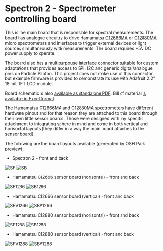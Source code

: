 # Spectron 2 - Spectrometer controlling board

This is the main board that is responsible for spectral measurements. The board has analogue circuitry to drive Hamamatsu [C12666MA](http://www.hamamatsu.com/jp/en/C12666MA.html) or [C12880MA](http://www.hamamatsu.com/jp/en/C12880MA.html) micro spectrometers and interfaces to trigger external devices or light sources simultaneously with measurements. The board requires +5V DC power supply to operate.

The board also has a multipurpouse interface connector suitable for custom adaptations that provides access to SPI, I2C and generic digital/analogue pins on Particle Photon. This project does not make use of this connector but example firmware is provided to demonstrate its use with Adafruit 2.2" 18-bit TFT LCD module.

Board schematic is also [available as standalone PDF](Spectron2.pdf). Bill of material [is available in Excel format](Spectron2_BOM.xlsx).

The Hamamatsu C12666MA and C12880MA spectrometers have different hardware pinout and for that reason they are attached to this board through their own little sensor boards. Those were designed with my specific attachment to integrating sphere in mind and come in both vertical and horisontal layouts (they differ in a way the main board attaches to the sensor board).

The following are the board layouts available (generated by OSH Park preview):

* Spectron 2 - front and back

![SF](images/Spectron2_front.png) ![SB](images/Spectron2_back.png)

* Hamamatsu C12666 sensor board (horisontal) - front and back

![SF1266](images/Spectron2_C12666_front.png) ![SB1266](images/Spectron2_C12666_back.png)

* Hamamatsu C12666 sensor board (vertical) - front and back

![SFV1266](images/Spectron2_C12666_vertical_front.png) ![SBV1266](images/Spectron2_C12666_vertical_back.png)

* Hamamatsu C12880 sensor board (horisontal) - front and back

![SF1288](images/Spectron2_C12880_front.png) ![SB1288](images/Spectron2_C12880_back.png)

* Hamamatsu C12880 sensor board (vertical) - front and back

![SFV1288](images/Spectron2_C12880_vertical_front.png) ![SBV1288](images/Spectron2_C12880_vertical_back.png)

